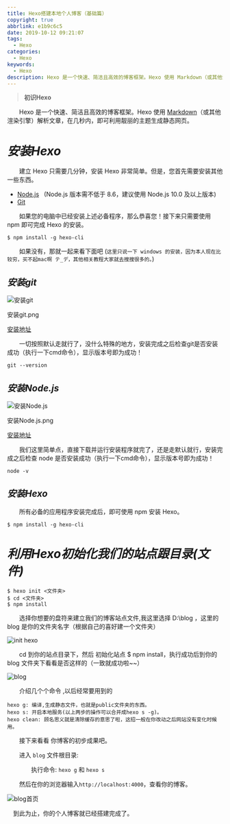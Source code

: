 ```yaml
---
title: Hexo搭建本地个人博客（基础篇）
copyright: true
abbrlink: e1b9c6c5
date: 2019-10-12 09:21:07
tags:
  - Hexo
categories:
  - Hexo
keywords:
  - Hexo
description: Hexo 是一个快速、简洁且高效的博客框架。Hexo 使用 Markdown（或其他渲染引擎）解析文章，在几秒内，即可利用靓丽的主题生成静态网页。
---
```

> **初识Hexo**

&emsp;&emsp;Hexo 是一个快速、简洁且高效的博客框架。Hexo 使用 [Markdown](http://daringfireball.net/projects/markdown/)（或其他渲染引擎）解析文章，在几秒内，即可利用靓丽的主题生成静态网页。

# *安装Hexo*

&emsp;&emsp;建立 Hexo 只需要几分钟，安装 Hexo 非常简单。但是，您首先需要安装其他一些东西。
   * [Node.js](http://nodejs.org/) &nbsp;&nbsp;(Node.js 版本需不低于 8.6，建议使用 Node.js 10.0 及以上版本)
   * [Git](http://git-scm.com/)

&emsp;&emsp;如果您的电脑中已经安装上述必备程序，那么恭喜您！接下来只需要使用 npm 即可完成 Hexo 的安装。

```CMD
$ npm install -g hexo-cli
```

&emsp;&emsp;如果没有，那就一起来看下面吧 (`这里只说一下 windows 的安装，因为本人现在比较穷，买不起mac啊 テ_デ，其他相关教程大家就去搜搜很多的。`)

## *安装git*

![安装git](https://s2.ax1x.com/2019/10/21/KlpZvD.md.png)
<div class="image-caption">安装git.png</div>

<a href="https://git-scm.com/downloads" class="LinkCard">安装地址</a>

&emsp;&emsp;一切按照默认走就行了，没什么特殊的地方，安装完成之后检查git是否安装成功（执行一下cmd命令），显示版本号即为成功！

```CMD
git --version
```
## *安装Node.js*

![安装Node.js](https://s2.ax1x.com/2019/10/21/KlpmKe.md.png)
<div class="image-caption">安装Node.js.png</div>

<a href="https://nodejs.org/en/" class="LinkCard">安装地址</a>

&emsp;&emsp;我们这里简单点，直接下载并运行安装程序就完了，还是走默认就行，安装完成之后检查 node 是否安装成功（执行一下cmd命令），显示版本号即为成功！

```CMD
node -v
```

## *安装Hexo*

&emsp;&emsp;所有必备的应用程序安装完成后，即可使用 npm 安装 Hexo。

```CMD
$ npm install -g hexo-cli
```

# *利用Hexo初始化我们的站点跟目录(文件)*

```CMD
$ hexo init <文件夹>
$ cd <文件夹>
$ npm install
```

&emsp;&emsp;选择你想要的盘符来建立我们的博客站点文件,我这里选择 D:\blog ，这里的 blog 是你的文件夹名字（根据自己的喜好建一个文件夹）

![init hexo](https://s2.ax1x.com/2019/10/21/KlPjo9.png)

&emsp;&emsp;cd 到你的站点目录下，然后 初始化站点 $ npm install，执行成功后到你的 blog 文件夹下看看是否这样的（一致就成功啦~~）

![blog](https://s2.ax1x.com/2019/10/21/Klkwa4.png)

&emsp;&emsp;介绍几个个命令 ,以后经常要用到的

```CMD
hexo g: 编译,生成静态文件，也就是public文件夹的东西。
hexo s: 开启本地服务(以上两步的操作可以合并成hexo s -g)。
hexo clean: 顾名思义就是清除缓存的意思了啦，这招一般在你改动之后网站没有变化时候用。
```

&emsp;&emsp;接下来看看 你博客的初步成果吧。

&emsp;&emsp;进入 `blog` 文件根目录:

&emsp;&emsp;&emsp;&emsp;执行命令: `hexo g` 和 `hexo s`

&emsp;&emsp;然后在你的浏览器输入`http://localhost:4000`，查看你的博客。

![blog首页](https://s2.ax1x.com/2019/10/21/KlAJFH.png)

&emsp;到此为止，你的个人博客就已经搭建完成了。
